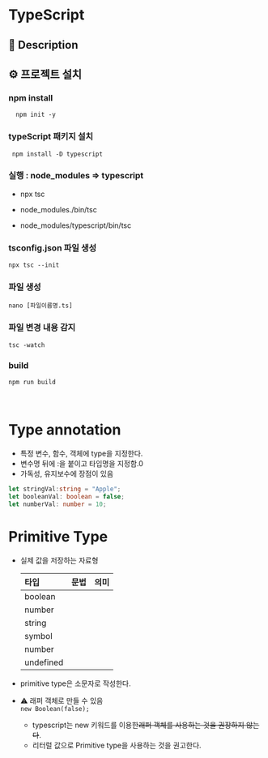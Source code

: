 # TypeScript 

## 🔦 Description 

## ⚙️ 프로젝트 설치

### npm install 

```
  npm init -y
```

### typeScript 패키지 설치

```
 npm install -D typescript
```

### 실행 : node_modules => typescript

- npx tsc

- node_modules./bin/tsc
- node_modules/typescript/bin/tsc

### tsconfig.json 파일 생성

```
npx tsc --init
```

### 파일 생성  

```
nano [파일이름명.ts]
```

### 파일 변경 내용 감지 

``` 
tsc -watch 
```

### build

```
npm run build
```
<br />

# Type annotation
- 특정 변수, 함수, 객체에 type을 지정한다.
- 변수명 뒤에 :을 붙이고 타입명을 지정함.0
- 가독성, 유지보수에 장점이 있음 

```typescript
let stringVal:string = "Apple";
let booleanVal: boolean = false;
let numberVal: number = 10;
```

# Primitive Type
- 실제 값을 저장하는 자료형

  타입 | 문법 | 의미  
  |:---|:---:|:---:|
  boolean |  
  number |
  string |
  symbol |
  number |
  undefined |

- primitive type은 소문자로 작성한다.
-  ⚠️ 래퍼 객체로 만들 수 있음 <br />
    `new Boolean(false);`
    - typescript는 new 키워드를 이용한~~래퍼 객체를 사용하는 것을
      권장하지 않는다~~. 
    - 리터럴 값으로 Primitive type을 사용하는 것을 권고한다.

